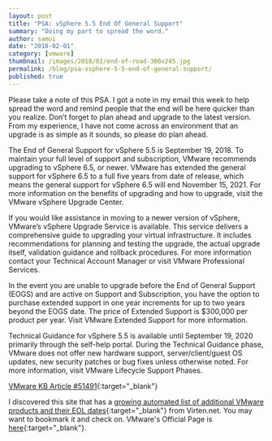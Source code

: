 ```yaml
---
layout: post
title: "PSA: vSphere 5.5 End Of General Support"
summary: "Doing my part to spread the word."
author: samui
date: "2018-02-01"
category: [vmware]
thumbnail: /images/2018/02/end-of-road-300x245.jpg
permalink: /blog/psa-vsphere-5-5-end-of-general-support/
published: true
---
```



Please take a note of this PSA. I got a note in my email this week to help spread the word and remind people that the end will be here quicker than you realize. Don’t forget to plan ahead and upgrade to the latest version. From my experience, I have not come across an environment that an upgrade is as simple as it sounds, so please do plan ahead.

The End of General Support for vSphere 5.5 is September 19, 2018. To maintain your full level of support and subscription, VMware recommends upgrading to vSphere 6.5, or newer. VMware has extended the general support for vSphere 6.5 to a full five years from date of release, which means the general support for vSphere 6.5 will end November 15, 2021. For more information on the benefits of upgrading and how to upgrade, visit the VMware vSphere Upgrade Center.

If you would like assistance in moving to a newer version of vSphere, VMware’s vSphere Upgrade Service is available. This service delivers a comprehensive guide to upgrading your virtual infrastructure. It includes recommendations for planning and testing the upgrade, the actual upgrade itself, validation guidance and rollback procedures. For more information contact your Technical Account Manager or visit VMware Professional Services.

In the event you are unable to upgrade before the End of General Support (EOGS) and are active on Support and Subscription, you have the option to purchase extended support in one year increments for up to two years beyond the EOGS date. The price of Extended Support is $300,000 per product per year. Visit VMware Extended Support for more information.

Technical Guidance for vSphere 5.5 is available until September 19, 2020 primarily through the self-help portal. During the Technical Guidance phase, VMware does not offer new hardware support, server/client/guest OS updates, new security patches or bug fixes unless otherwise noted. For more information, visit VMware Lifecycle Support Phases.

[VMware KB Article #51491](https://kb.vmware.com/s/article/51491){:target="_blank"}

I discovered this site that has a [growing automated list of additional VMware products and their EOL dates](http://www.virten.net/vmware/product-end-of-support-countdown/){:target="_blank"} from Virten.net. You may want to bookmark it and check on. VMware's Official Page is [here](https://www.vmware.com/content/dam/digitalmarketing/vmware/en/pdf/support/product-lifecycle-matrix.pdf){:target="_blank"}.
